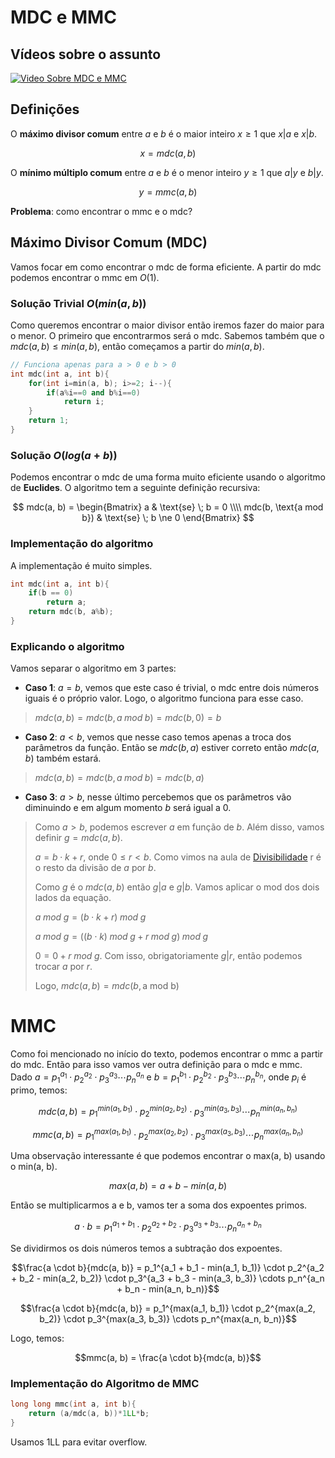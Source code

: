# MDC e MMC

## Vídeos sobre o assunto

[![Video Sobre MDC e MMC](https://img.youtube.com/vi/M7QmSzSJtbk/0.jpg)](https://www.youtube.com/watch?v=M7QmSzSJtbk)

## Definições
O **máximo divisor comum** entre $a$ e $b$ é o maior inteiro $x \ge 1$ que $x | a$ e $x | b$. 

$$x = mdc(a, b)$$

O **mínimo múltiplo comum** entre $a$ e $b$ é o menor inteiro $y \ge 1$ que $a | y$ e $b | y$.

$$y = mmc(a, b)$$

**Problema**: como encontrar o mmc e o mdc?

## Máximo Divisor Comum (MDC)
Vamos focar em como encontrar o mdc de forma eficiente. A partir do mdc podemos encontrar o mmc em $O(1)$.

### Solução Trivial $O(min(a, b))$
Como queremos encontrar o maior divisor então iremos fazer do maior para o menor. O primeiro que encontrarmos será o mdc. Sabemos também que o $mdc(a, b) \le min(a, b)$, então começamos a partir do $min(a, b)$.

```cpp
// Funciona apenas para a > 0 e b > 0
int mdc(int a, int b){
	for(int i=min(a, b); i>=2; i--){
		if(a%i==0 and b%i==0)
			return i;
	}
	return 1;
}
```

### Solução $O(log(a + b))$
Podemos encontrar o mdc de uma forma muito eficiente usando o algoritmo de **Euclides**. O algoritmo tem a seguinte definição recursiva:

$$
mdc(a, b) = 
\begin{Bmatrix}
a                      & \text{se} \; b = 0 \\\\
mdc(b, \text{a mod b}) & \text{se} \; b \ne 0
\end{Bmatrix}
$$

### Implementação do algoritmo
A implementação é muito simples.

```cpp
int mdc(int a, int b){
	if(b == 0)
		return a;
	return mdc(b, a%b);
}
```

### Explicando o algoritmo
Vamos separar o algoritmo em 3 partes:

- **Caso 1**: $a = b$, vemos que este caso é trivial, o mdc entre dois números iguais é o próprio valor. Logo, o algoritmo funciona para esse caso. 
> $mdc(a, b) = mdc(b, a \; mod \; b) =  mdc(b, 0) = b$

- **Caso 2**: $a < b$, vemos que nesse caso temos apenas a troca dos parâmetros da função. Então se $mdc(b, a)$ estiver correto então $mdc(a, b)$ também estará.
> $mdc(a,b) = mdc(b, a \; mod \; b) = mdc(b, a)$

- **Caso 3**: $a > b$, nesse último percebemos que os parâmetros vão diminuindo e em algum momento $b$ será igual a 0.
> Como $a > b$, podemos escrever $a$ em função de $b$. Além disso, vamos definir $g = mdc(a, b)$.
>
> $a = b \cdot k + r$, onde $0 \le r < b$. Como vimos na aula de [Divisibilidade](https://codemarathon.com.br/conteudo/matematica/divisibilidade) r é o resto da divisão de $a$ por $b$.
>
> Como $g$ é o $mdc(a, b)$ então $g | a$ e $g | b$. Vamos aplicar o mod dos dois lados da equação.
>
> $a \; mod \; g = (b \cdot k + r) \; mod \; g$
>
> $a \; mod \; g = ((b \cdot k) \; mod \; g + r  \; mod \; g) \; mod \; g$
>
> $0 = 0 + r  \; mod \; g$. Com isso, obrigatoriamente $g | r$, então podemos trocar $a$ por $r$.
>
> Logo, $mdc(a, b) = mdc(b, \text{a mod b})$

# MMC
Como foi mencionado no início do texto, podemos encontrar o mmc a partir do mdc. Então para isso vamos ver outra definição para o mdc e mmc. Dado $a = p_1^{a_1} \cdot p_2^{a_2} \cdot p_3^{a_3}  \cdots p_n^{a_n}$ e
$b = p_1^{b_1} \cdot p_2^{b_2} \cdot p_3^{b_3}  \cdots p_n^{b_n}$, onde $p_i$ é primo, temos:

$$mdc(a, b) = p_1^{min(a_1, b_1)} \cdot p_2^{min(a_2, b_2)} \cdot p_3^{min(a_3, b_3)}  \cdots p_n^{min(a_n, b_n)}$$

$$mmc(a, b) = p_1^{max(a_1, b_1)} \cdot p_2^{max(a_2, b_2)} \cdot p_3^{max(a_3, b_3)}  \cdots p_n^{max(a_n, b_n)}$$

Uma observação interessante é que podemos encontrar o max(a, b) usando o min(a, b). 

$$max(a, b) = a + b - min(a, b)$$

Então se multiplicarmos a e b, vamos ter a soma dos expoentes primos.

$$a \cdot b = p_1^{a_1 + b_1} \cdot p_2^{a_2 + b_2} \cdot p_3^{a_3 + b_3}  \cdots p_n^{a_n + b_n}$$

Se dividirmos os dois números temos a subtração dos expoentes.

$$\frac{a \cdot b}{mdc(a, b)} = p_1^{a_1 + b_1 - min(a_1, b_1)} \cdot p_2^{a_2 + b_2 - min(a_2, b_2)} \cdot p_3^{a_3 + b_3 - min(a_3, b_3)}  \cdots p_n^{a_n + b_n - min(a_n, b_n)}$$

$$\frac{a \cdot b}{mdc(a, b)} = p_1^{max(a_1, b_1)} \cdot p_2^{max(a_2, b_2)} \cdot p_3^{max(a_3, b_3)}  \cdots p_n^{max(a_n, b_n)}$$

Logo, temos:

$$mmc(a, b) = \frac{a \cdot b}{mdc(a, b)}$$

### Implementação do Algoritmo de MMC

```cpp
long long mmc(int a, int b){
	return (a/mdc(a, b))*1LL*b;
}
```
Usamos 1LL para evitar overflow.
